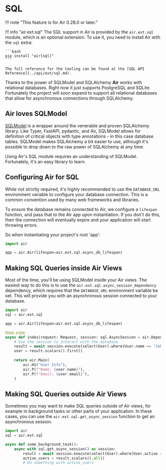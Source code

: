 # SQL

!!! note "This feature is for Air 0.28.0 or later."

!!! info "air.ext.sql"
    The SQL support in Air is provided by the `air.ext.sql` module, which is an optional extension. To use it, you need to install Air with the `sql` extra:

    ```bash
    pip install "air[sql]"
    ```

    The full reference for the tooling can be found at the [SQL API Reference](../api/ext/sql.md).

Thanks to the power of SQLModel and SQLAlchemy **Air** works with relational databases. Right now it just supports PostgreSQL and SQLite. Fortunately the project will soon expand to support all relational databases that allow for asynchronous connections through SQLAlchemy. 

## Air loves SQLModel

[SQLModel](https://sqlmodel.tiangolo.com/) is a wrapper around the venerable and proven SQLAlchemy library. Like Typer, FastAPI, pydantic, and Air, SQLModel allows for definition of critical objects with type annotations - in this case database tables. SQLModel makes SQLAlchemy a bit easier to use, although it's possible to drop down to the raw power of SQLAlchemy at any time.

Using Air's SQL module requires an understanding of SQLModel. Fortunately, it's an easy library to learn.

## Configuring Air for SQL

While not strictly required, it's highly recommended to use the `DATABASE_URL` environment variable to configure your database connection. This is a common convention used by many web frameworks and libraries.

To ensure the database remains connected to Air, we configure a `lifespan` function, and pass that to the Air app upon instantiation. If you don't do this, then the connection will eventually expire and your application will start throwing errors.

So when instantiating your project's root 'app':

```python title="main.py"
import air

app = air.Air(lifespan=air.ext.sql.async_db_lifespan)
```

## Making SQL Queries inside Air Views

Most of the time, you'll be using SQLModel inside your Air views. The easiest way to do this is to use the `air.ext.sql.async_session_dependency` dependency, which requires that the `DATABASE_URL` environment variable be set. This will provide you with an asynchronous session connected to your database.

```python title="main.py"
import air
sql = air.ext.sql

app = air.Air(lifespan=air.ext.sql.async_db_lifespan)

@app.page
async def index(request: Request, session: sql.AsyncSession = air.Depends(sql.async_session_dependency)):
    # Use the session to interact with the database
    result = await session.execute(select(User).where(User.name == "John"))
    user = result.scalars().first()
    
    return air.Main(
        air.H1("User Info"),
        air.P(f"Name: {user.name}"),
        air.P(f"Email: {user.email}"),
    )
```

## Making SQL Queries outside Air Views

Sometimes you may want to make SQL queries outside of Air views, for example in background tasks or other parts of your application. In these cases, you can use the `air.ext.sql.get_async_session` function to get an asynchronous session.

```python title="tasks.py"
import air
sql = air.ext.sql

async def some_background_task():
    async with sql.get_async_session() as session:
        result = await session.execute(select(User).where(User.active == True))
        active_users = result.scalars().all()
        # Do something with active_users
```
